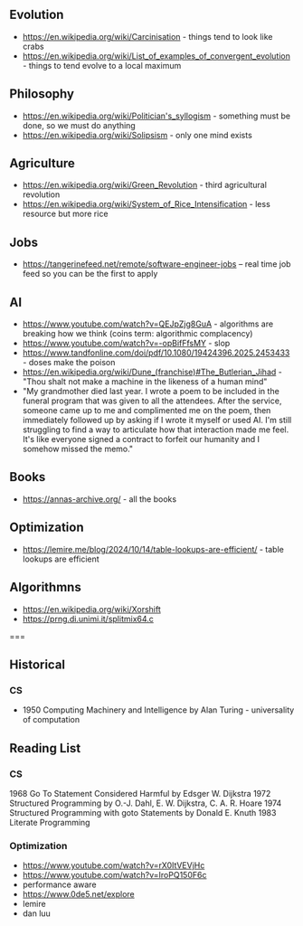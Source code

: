 ## Evolution
- https://en.wikipedia.org/wiki/Carcinisation - things tend to look like crabs
- https://en.wikipedia.org/wiki/List_of_examples_of_convergent_evolution - things to tend evolve to a local maximum

## Philosophy
- https://en.wikipedia.org/wiki/Politician's_syllogism - something must be done, so we must do anything
- https://en.wikipedia.org/wiki/Solipsism - only one mind exists

## Agriculture
- https://en.wikipedia.org/wiki/Green_Revolution - third agricultural revolution
- https://en.wikipedia.org/wiki/System_of_Rice_Intensification - less resource but more rice

## Jobs
- https://tangerinefeed.net/remote/software-engineer-jobs – real time job feed so you can be the first to apply

## AI
- https://www.youtube.com/watch?v=QEJpZjg8GuA - algorithms are breaking how we think (coins term: algorithmic complacency)
- https://www.youtube.com/watch?v=-opBifFfsMY - slop
- https://www.tandfonline.com/doi/pdf/10.1080/19424396.2025.2453433 - doses make the poison
- https://en.wikipedia.org/wiki/Dune_(franchise)#The_Butlerian_Jihad - "Thou shalt not make a machine in the likeness of a human mind"
- "My grandmother died last year. I wrote a poem to be included in the funeral program that was given to all the attendees. After the service, someone came up to me and complimented me on the poem, then immediately followed up by asking if I wrote it myself or used AI. I'm still struggling to find a way to articulate how that interaction made me feel. It's like everyone signed a contract to forfeit our humanity and I somehow missed the memo."

## Books
- https://annas-archive.org/ - all the books

## Optimization
- https://lemire.me/blog/2024/10/14/table-lookups-are-efficient/ - table lookups are efficient

## Algorithmns
- https://en.wikipedia.org/wiki/Xorshift
- https://prng.di.unimi.it/splitmix64.c

===

## Historical
### CS
- 1950 Computing Machinery and Intelligence by Alan Turing - universality of computation

## Reading List
### CS
1968 Go To Statement Considered Harmful by Edsger W. Dijkstra
1972 Structured Programming by O.-J. Dahl, E. W. Dijkstra, C. A. R. Hoare
1974 Structured Programming with goto Statements by Donald E. Knuth
1983 Literate Programming

### Optimization
- https://www.youtube.com/watch?v=rX0ItVEVjHc
- https://www.youtube.com/watch?v=IroPQ150F6c
- performance aware
- https://www.0de5.net/explore
- lemire
- dan luu
